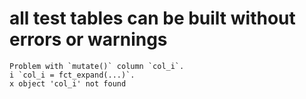 # all test tables can be built without errors or warnings

    Problem with `mutate()` column `col_i`.
    i `col_i = fct_expand(...)`.
    x object 'col_i' not found

